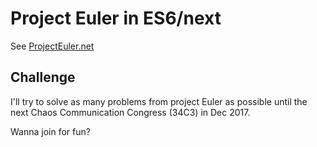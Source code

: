# Project Euler in ES6/next

See [ProjectEuler.net](https://projecteuler.net/)

## Challenge

I'll try to solve as many problems from project Euler as possible until the next Chaos Communication Congress (34C3) in Dec 2017.

Wanna join for fun?
